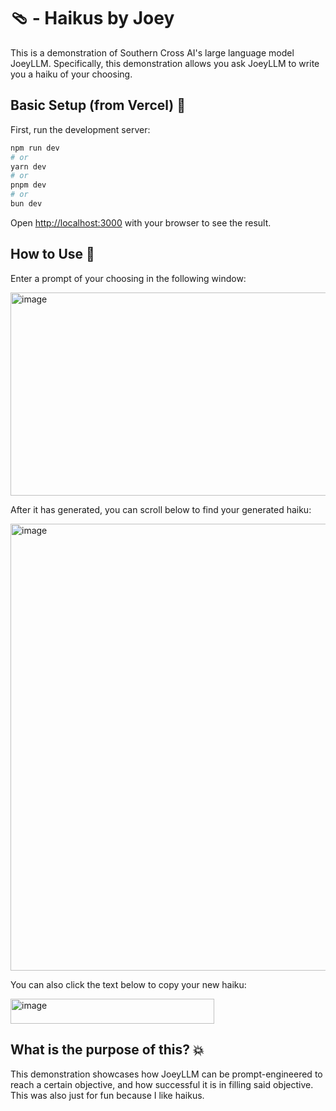# 🩴 - Haikus by Joey

This is a demonstration of Southern Cross AI's large language model JoeyLLM.  Specifically, this demonstration allows you ask JoeyLLM to write you a haiku of your choosing.

## Basic Setup (from Vercel) 🌿

First, run the development server:

```bash
npm run dev
# or
yarn dev
# or
pnpm dev
# or
bun dev
```

Open [http://localhost:3000](http://localhost:3000) with your browser to see the result.

## How to Use 🦘

Enter a prompt of your choosing in the following window:

<img width="875" height="325" alt="image" src="https://github.com/user-attachments/assets/ba5ae057-3fa8-4ab4-85ed-d304a1c7ea3d" />


After it has generated, you can scroll below to find your generated haiku:

<img width="879" height="715" alt="image" src="https://github.com/user-attachments/assets/f8b2fc8a-152e-4fd8-b9bb-9f2d6ec800fe" />


You can also click the text below to copy your new haiku:

<img width="326" height="40" alt="image" src="https://github.com/user-attachments/assets/473f4865-6d17-4222-9311-4ac4ef24c2b4" />

## What is the purpose of this? 💥

This demonstration showcases how JoeyLLM can be prompt-engineered to reach a certain objective, and how successful it is in filling said objective.  This was also just for fun because I like haikus.


